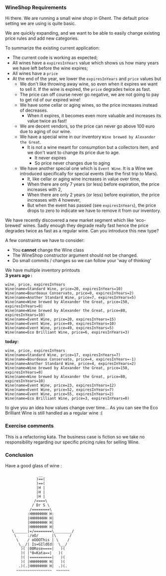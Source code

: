 ### WineShop Requirements
Hi there. We are running a small wine shop in Ghent. The default price setting we are using is quite basic. 

We are quickly expanding, and we want to be able to easily change existing price rules and add new categories.

To summarize the existing current application:

- The current code is working as expected;
- All wines have a `expiresInYears` value which shows us how many years we have left before the wine expires;
- All wines have a `price`
- At the end of the year, we lower the `expiresInYears` and `price` values but
    - We don't like throwing away wine, so even when it expires we want to sell it. If the wine is expired, the `price` degrades twice as fast.
    - The price can off course never go negative, we are not going to pay to get rid of our expired wine!
    - We have some cellar or aging wines, so the price increases instead of decreases.
        - When it expires, it becomes even more valuable and increases its value twice as fast!
    - We are decent vendors, so the price can never go above 100 euro due to aging of our wine. 
    - We have a special wine in our inventory `Wine brewed by Alexander the Great`. 
      - It is not a wine meant for consumption but a collectors item, and we don't want to change its price due to age.
          - It never expires
          - So price never changes due to aging
    - We have another special one which is `Event Wine`. It is a Wine we introduced specifically for special events (like the first trip to Mars).
        - It, like cellar or aging wine increases in value over time,
        - When there are only 7 years (or less) before expiration, the price increases with 2,
        - When there are only 2 years (or less) before expiration, the price increases with 4 however,
        - But when the event has passed (see `expiresInYears`), the price drops to zero to indicate we have to remove it from our inventory.

We have recently discovered a new market segment which like 'eco-brewed' wines. 
Sadly enough they degrade really fast hence the price degrades twice as fast as a regular wine. Can you introduce this new type?

A few constraints we have to consider:

* You **cannot** change the Wine class
* The WineShop constructor argument should not be changed.
* Do small commits / changes so we can follow your 'way of thinking'

We have multiple inventory printouts<br/> 
**3 years ago :** 
```
wine, price, expiresInYears
Wine(name=Standard Wine, price=20, expiresInYears=10)
Wine(name=Bourdeaux Conservato, price=0, expiresInYears=2)
Wine(name=Another Standard Wine, price=7, expiresInYears=5)
Wine(name=Wine brewed by Alexander the Great, price=150, expiresInYears=0)
Wine(name=Wine brewed by Alexander the Great, price=80, expiresInYears=10)
Wine(name=Event Wine, price=20, expiresInYears=15)
Wine(name=Event Wine, price=49, expiresInYears=10)
Wine(name=Event Wine, price=49, expiresInYears=5)
Wine(name=Eco Brilliant Wine, price=6, expiresInYears=3)
```

**today:**
```
wine, price, expiresInYears
Wine(name=Standard Wine, price=17, expiresInYears=7)
Wine(name=Bourdeaux Conservato, price=4, expiresInYears=-1)
Wine(name=Another Standard Wine, price=4, expiresInYears=2)
Wine(name=Wine brewed by Alexander the Great, price=150, expiresInYears=0)
Wine(name=Wine brewed by Alexander the Great, price=80, expiresInYears=10)
Wine(name=Event Wine, price=23, expiresInYears=12)
Wine(name=Event Wine, price=52, expiresInYears=7)
Wine(name=Event Wine, price=55, expiresInYears=2)
Wine(name=Eco Brilliant Wine, price=3, expiresInYears=0)
```

to give you an idea how values change over time...
As you can see the Eco Brilliant Wine is still handled as a regular wine :(

### Exercise comments
This is a refactoring kata. The business case is fiction so we take no responsibility regarding our specific pricing rules for selling Wine.

### Conclusion
Have a good glass of wine :
```
               __
              )==(
              )==(
              |H |
              |H |
              |H |
             /====\
            / Dr S \
           /========\
          :HHHHHHHH H:
          |HHHHHHHH H|
          |HHHHHHHH H|
          |HHHHHHHH H|
   \______|=/========\________/
    \     :/oO/      |\      /
     \    / oOOOThis | \    /
      \__/| Is=GIldEd|  \__/
       )( |00Rose====|   )(
       )( |°0=Kata==|   )(
       )( |==========|   )(
       )( |HHHHHHHH H|   )(
      .)(.|HHHHHHHH H|  .)(.
     ~~~~~~~~~~~~~~~~  ~~~~~~
```